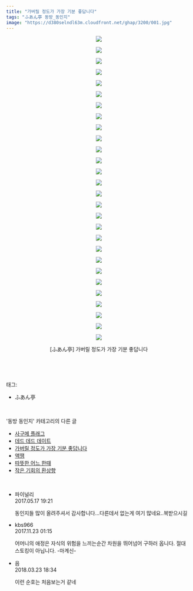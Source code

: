 ```yaml
---
title: "가버릴 정도가 가장 기분 좋답니다"
tags: "ふあん亭 동방_동인지"
image: "https://d380selndl63m.cloudfront.net/ghap/3200/001.jpg"
---
```

<div class="article">
<p style="text-align: center; clear: none; float: none;"><img src="{{ site.imgserver5 }}/ghap/3200/001.jpg"/></p>
<p style="text-align: center; clear: none; float: none;"><img src="{{ site.imgserver5 }}/ghap/3200/002.jpg"/></p>
<p style="text-align: center; clear: none; float: none;"><img src="{{ site.imgserver5 }}/ghap/3200/003.jpg"/></p>
<p style="text-align: center; clear: none; float: none;"><img src="{{ site.imgserver5 }}/ghap/3200/004.jpg"/></p>
<p style="text-align: center; clear: none; float: none;"><img src="{{ site.imgserver5 }}/ghap/3200/005.jpg"/></p>
<p style="text-align: center; clear: none; float: none;"><img src="{{ site.imgserver5 }}/ghap/3200/006.jpg"/></p>
<p style="text-align: center; clear: none; float: none;"><img src="{{ site.imgserver5 }}/ghap/3200/007.jpg"/></p>
<p style="text-align: center; clear: none; float: none;"><img src="{{ site.imgserver5 }}/ghap/3200/008.jpg"/></p>
<p style="text-align: center; clear: none; float: none;"><img src="{{ site.imgserver5 }}/ghap/3200/009.jpg"/></p>
<p style="text-align: center; clear: none; float: none;"><img src="{{ site.imgserver5 }}/ghap/3200/010.jpg"/></p>
<p style="text-align: center; clear: none; float: none;"><img src="{{ site.imgserver5 }}/ghap/3200/011.jpg"/></p>
<p style="text-align: center; clear: none; float: none;"><img src="{{ site.imgserver5 }}/ghap/3200/012.jpg"/></p>
<p style="text-align: center; clear: none; float: none;"><img src="{{ site.imgserver5 }}/ghap/3200/013.jpg"/></p>
<p style="text-align: center; clear: none; float: none;"><img src="{{ site.imgserver5 }}/ghap/3200/014.jpg"/></p>
<p style="text-align: center; clear: none; float: none;"><img src="{{ site.imgserver5 }}/ghap/3200/015.jpg"/></p>
<p style="text-align: center; clear: none; float: none;"><img src="{{ site.imgserver5 }}/ghap/3200/016.jpg"/></p>
<p style="text-align: center; clear: none; float: none;"><img src="{{ site.imgserver5 }}/ghap/3200/017.jpg"/></p>
<p style="text-align: center; clear: none; float: none;"><img src="{{ site.imgserver5 }}/ghap/3200/018.jpg"/></p>
<p style="text-align: center; clear: none; float: none;"><img src="{{ site.imgserver5 }}/ghap/3200/019.jpg"/></p>
<p style="text-align: center; clear: none; float: none;"><img src="{{ site.imgserver5 }}/ghap/3200/020.jpg"/></p>
<p style="text-align: center; clear: none; float: none;"><img src="{{ site.imgserver5 }}/ghap/3200/021.jpg"/></p>
<p style="text-align: center; clear: none; float: none;"><img src="{{ site.imgserver5 }}/ghap/3200/022.jpg"/></p>
<p style="text-align: center; clear: none; float: none;"><img src="{{ site.imgserver5 }}/ghap/3200/023.jpg"/></p>
<p style="text-align: center; clear: none; float: none;"><img src="{{ site.imgserver5 }}/ghap/3200/024.jpg"/></p>
<p style="text-align: center; clear: none; float: none;"><img src="{{ site.imgserver5 }}/ghap/3200/025.jpg"/></p>
<p style="text-align: center; clear: none; float: none;"><img src="{{ site.imgserver5 }}/ghap/3200/026.png"/></p>
<p style="text-align: center; clear: none; float: none;"><img src="{{ site.imgserver5 }}/ghap/3200/027.jpg"/></p>
<p style="text-align: center; clear: none; float: none;"><img src="{{ site.imgserver5 }}/ghap/3200/028.jpg"/></p>
<p style="text-align: center; clear: none; float: none;">[ふあん亭] 가버릴 정도가 가장 기분 좋답니다</p>
<p><br/></p>
</div><br/>
<div class="tagTrail">
<p>태그: </p>
<ul>
<li>ふあん亭</li>
</ul>
</div><br/>
<div class="another">
<p>'동방 동인지' 카테고리의 다른 글</p>
<ul>
<li><a href="/ghap_3203">사구메 플래그</a></li>
<li><a href="/ghap_3201">데드 데드 데이트</a></li>
<li><a href="/ghap_3200">가버릴 정도가 가장 기분 좋답니다</a></li>
<li><a href="/ghap_3199">액땜</a></li>
<li><a href="/ghap_3198">따뜻한 어느 한때</a></li>
<li><a href="/ghap_3196">작은 기회의 환상향</a></li>
</ul>
</div><br/>
<div class="cb_module cb_fluid">
<div class="cb_wrt cb_profile">
<div class="comment">
<ul>
<li class="cb_thumb_off" id="comment14991486">
<div class="cb_comment_area">
<div class="cb_info_area">
<div class="cb_section">
<span class="cb_nick_name">파이널리</span>
</div>
<div class="cb_section">
<span class="cb_date">2017.05.17 19:21 </span>
</div>
</div>
<div class="cb_dsc_comment">
<p class="cb_dsc">
											동인지들 많이 올려주셔서 감사합니다...다른데서 없는게 여기 많네요..복받으시길
										</p>
</div>
</div></li>
<li class="cb_thumb_off" id="comment15135643">
<div class="cb_comment_area">
<div class="cb_info_area">
<div class="cb_section">
<span class="cb_nick_name">kbs966</span>
</div>
<div class="cb_section">
<span class="cb_date">2017.11.23 01:15 </span>
</div>
</div>
<div class="cb_dsc_comment">
<p class="cb_dsc">
											어머니의 애정은 자식의 위험을 느끼는순간 차원을 뛰어넘어 구하러 옵니다. 절대 스토킹이 아닙니다. -마계신-
										</p>
</div>
</div></li>
<li class="cb_thumb_off" id="comment15225322">
<div class="cb_comment_area">
<div class="cb_info_area">
<div class="cb_section">
<span class="cb_nick_name">음</span>
</div>
<div class="cb_section">
<span class="cb_date">2018.03.23 18:34 </span>
</div>
</div>
<div class="cb_dsc_comment">
<p class="cb_dsc">
											이런 순호는 처음보는거 같네 
										</p>
</div>
</div></li>
</ul>
</div>
</div><!-- commentList close -->
</div><br/>
